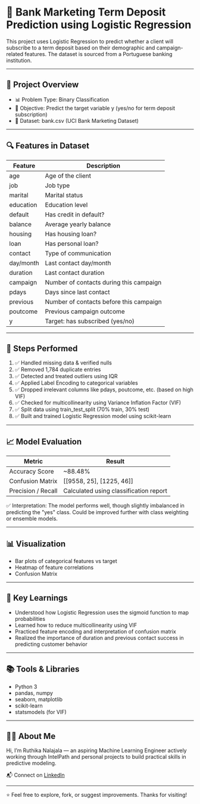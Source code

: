 # 🔐 Bank Marketing Term Deposit Prediction using Logistic Regression

This project uses Logistic Regression to predict whether a client will subscribe to a term deposit based on their demographic and campaign-related features. The dataset is sourced from a Portuguese banking institution.

---

## 📁 Project Overview

- 📊 Problem Type: Binary Classification  
- 🎯 Objective: Predict the target variable y (yes/no for term deposit subscription)  
- 📂 Dataset: bank.csv (UCI Bank Marketing Dataset)

---

## 🔍 Features in Dataset

| Feature         | Description                             |
|-----------------|-----------------------------------------|
| age             | Age of the client                       |
| job             | Job type                                |
| marital         | Marital status                          |
| education       | Education level                         |
| default         | Has credit in default?                  |
| balance         | Average yearly balance                  |
| housing         | Has housing loan?                       |
| loan            | Has personal loan?                      |
| contact         | Type of communication                   |
| day/month       | Last contact day/month                  |
| duration        | Last contact duration                   |
| campaign        | Number of contacts during this campaign |
| pdays           | Days since last contact                 |
| previous        | Number of contacts before this campaign |
| poutcome        | Previous campaign outcome               |
| y               | Target: has subscribed (yes/no)         |

---

## 🔧 Steps Performed

1. ✅ Handled missing data & verified nulls  
2. ✅ Removed 1,784 duplicate entries  
3. ✅ Detected and treated outliers using IQR  
4. ✅ Applied Label Encoding to categorical variables  
5. ✅ Dropped irrelevant columns like pdays, poutcome, etc. (based on high VIF)  
6. ✅ Checked for multicollinearity using Variance Inflation Factor (VIF)  
7. ✅ Split data using train_test_split (70% train, 30% test)  
8. ✅ Built and trained Logistic Regression model using scikit-learn

---

## 📈 Model Evaluation

| Metric             | Result       |
|--------------------|--------------|
| Accuracy Score     | ~88.48%      |
| Confusion Matrix   | [[9558, 25], [1225, 46]] |
| Precision / Recall | Calculated using classification report |

✅ Interpretation: The model performs well, though slightly imbalanced in predicting the "yes" class. Could be improved further with class weighting or ensemble models.

---

## 📊 Visualization

- Bar plots of categorical features vs target  
- Heatmap of feature correlations  
- Confusion Matrix

---

## 🧠 Key Learnings

- Understood how Logistic Regression uses the sigmoid function to map probabilities  
- Learned how to reduce multicollinearity using VIF  
- Practiced feature encoding and interpretation of confusion matrix  
- Realized the importance of duration and previous contact success in predicting customer behavior

---

## 📚 Tools & Libraries

- Python 3  
- pandas, numpy  
- seaborn, matplotlib  
- scikit-learn  
- statsmodels (for VIF)

---

## 🙋‍♀️ About Me

Hi, I’m Ruthika Nalajala — an aspiring Machine Learning Engineer actively working through IntelPath and personal projects to build practical skills in predictive modeling.

📬 Connect on [LinkedIn](https://www.linkedin.com/in/ruthika-nalajala-73127628b/) 

---

⭐ Feel free to explore, fork, or suggest improvements. Thanks for visiting!

